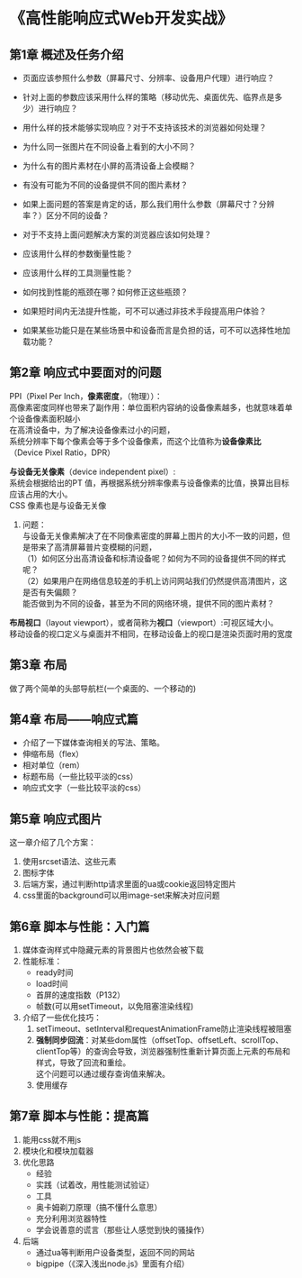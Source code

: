 # 《高性能响应式Web开发实战》
## 第1章 概述及任务介绍
* 页面应该参照什么参数（屏幕尺寸、分辨率、设备用户代理）进行响应？
* 针对上面的参数应该采用什么样的策略（移动优先、桌面优先、临界点是多少）进行响应？
* 用什么样的技术能够实现响应？对于不支持该技术的浏览器如何处理？
* 为什么同一张图片在不同设备上看到的大小不同？
* 为什么有的图片素材在小屏的高清设备上会模糊？
* 有没有可能为不同的设备提供不同的图片素材？
* 如果上面问题的答案是肯定的话，那么我们用什么参数（屏幕尺寸？分辨率？）区分不同的设备？
* 对于不支持上面问题解决方案的浏览器应该如何处理？

* 应该用什么样的参数衡量性能？
* 应该用什么样的工具测量性能？
* 如何找到性能的瓶颈在哪？如何修正这些瓶颈？
* 如果短时间内无法提升性能，可不可以通过非技术手段提高用户体验？
* 如果某些功能只是在某些场景中和设备而言是负担的话，可不可以选择性地加载功能？

## 第2章 响应式中要面对的问题
PPI（Pixel Per Inch，**像素密度**，（物理））：<br>
高像素密度同样也带来了副作用：单位面积内容纳的设备像素越多，也就意味着单个设备像素面积越小<br>
在高清设备中，为了解决设备像素过小的问题，<br>
系统分辨率下每个像素会等于多个设备像素，而这个比值称为**设备像素比**（Device Pixel Ratio，DPR）

**与设备无关像素**（device independent pixel）:<br>
系统会根据给出的PT 值，再根据系统分辨率像素与设备像素的比值，换算出目标应该占用的大小。<br>
CSS 像素也是与设备无关像

1. 问题：<br>
与设备无关像素解决了在不同像素密度的屏幕上图片的大小不一致的问题，但是带来了高清屏幕普片变模糊的问题，<br>
（1）如何区分出高清设备和标清设备呢？如何为不同的设备提供不同的样式呢？<br>
（2）如果用户在网络信息较差的手机上访问网站我们仍然提供高清图片，这是否有失偏颇？<br>
能否做到为不同的设备，甚至为不同的网络环境，提供不同的图片素材？

**布局视口**（layout viewport），或者简称为**视口**（viewport）:可视区域大小。<br>
移动设备的视口定义与桌面并不相同，在移动设备上的视口是渲染页面时用的宽度



## 第3章 布局

做了两个简单的头部导航栏(一个桌面的、一个移动的)

## 第4章 布局——响应式篇
* 介绍了一下媒体查询相关的写法、策略。
* 伸缩布局（flex）
* 相对单位（rem）
* 标题布局（一些比较平淡的css）
* 响应式文字（一些比较平淡的css）

## 第5章 响应式图片
这一章介绍了几个方案：
1. 使用srcset语法、<picture>这些元素
2. 图标字体
3. 后端方案，通过判断http请求里面的ua或cookie返回特定图片
4. css里面的background可以用image-set来解决对应问题

## 第6章 脚本与性能：入门篇
1. 媒体查询样式中隐藏元素的背景图片也依然会被下载
2. 性能标准：
    * ready时间
    * load时间
    * 首屏的速度指数（P132）
    * 帧数(可以用setTimeout，以免阻塞渲染线程)
3. 介绍了一些优化技巧：
    1. setTimeout、setInterval和requestAnimationFrame防止渲染线程被阻塞
    2. **强制同步回流**：对某些dom属性（offsetTop、offsetLeft、scrollTop、clientTop等）的查询会导致，浏览器强制性重新计算页面上元素的布局和样式，导致了回流和重绘。<br>
    这个问题可以通过缓存查询值来解决。
    3. 使用缓存

## 第7章 脚本与性能：提高篇
1. 能用css就不用js
2. 模块化和模块加载器
3. 优化思路
    * 经验
    * 实践（试着改，用性能测试验证）
    * 工具
    * 奥卡姆剃刀原理（搞不懂什么意思）
    * 充分利用浏览器特性
    * 学会说善意的谎言（那些让人感觉到快的骚操作）
4. 后端
    * 通过ua等判断用户设备类型，返回不同的网站
    * bigpipe（《深入浅出node.js》里面有介绍）
